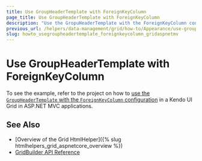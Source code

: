 ```yaml
---
title: Use GroupHeaderTemplate with ForeignKeyColumn
page_title: Use GroupHeaderTemplate with ForeignKeyColumn
description: "Use the GropuHeaderTemplate with the ForeignKeyColumn configuration in a Kendo UI Grid in ASP.NET MVC applications."
previous_url: /helpers/data-management/grid/how-to/Appearance/use-groupheadertemplate-foreignkeycolumn
slug: howto_usegroupheadertemplate_foreignkeycolumn_gridaspnetmv
---
```


# Use GroupHeaderTemplate with ForeignKeyColumn

To see the example, refer to the project on how to [use the `GroupHeaderTemplate` with the `ForeignKeyColumn` configuration](https://github.com/telerik/ui-for-aspnet-mvc-examples/tree/master/grid/grid-foreingkeycolumn-groupheadertemplate) in a Kendo UI Grid in ASP.NET MVC applications.

## See Also

* [Overview of the Grid HtmlHelper]({% slug htmlhelpers_grid_aspnetcore_overview %})
* [GridBuilder API Reference](https://docs.telerik.com/aspnet-mvc/api/Kendo.Mvc.UI.Fluent/GridBuilder)
